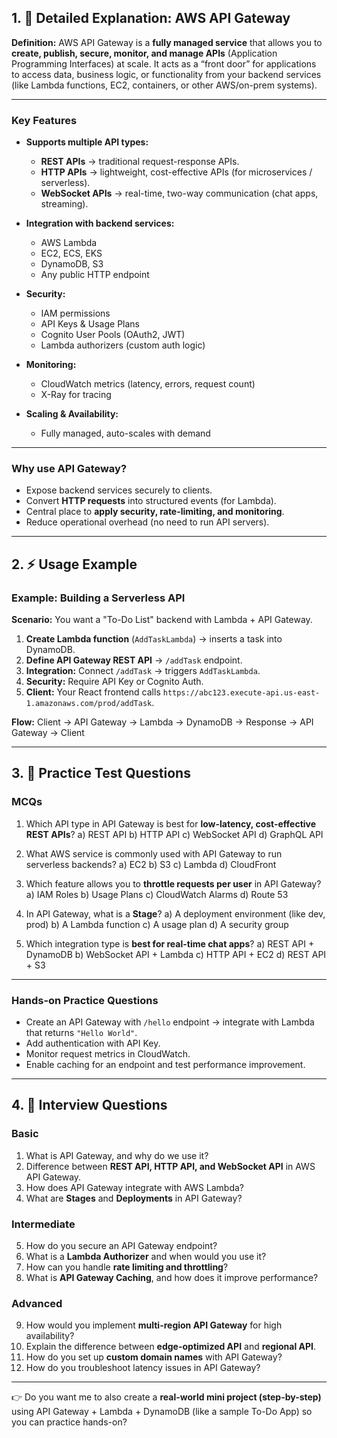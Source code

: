 
## 1. 🔎 **Detailed Explanation: AWS API Gateway**

**Definition:**
AWS API Gateway is a **fully managed service** that allows you to **create, publish, secure, monitor, and manage APIs** (Application Programming Interfaces) at scale. It acts as a “front door” for applications to access data, business logic, or functionality from your backend services (like Lambda functions, EC2, containers, or other AWS/on-prem systems).

---

### **Key Features**

* **Supports multiple API types:**

  * **REST APIs** → traditional request-response APIs.
  * **HTTP APIs** → lightweight, cost-effective APIs (for microservices / serverless).
  * **WebSocket APIs** → real-time, two-way communication (chat apps, streaming).

* **Integration with backend services:**

  * AWS Lambda
  * EC2, ECS, EKS
  * DynamoDB, S3
  * Any public HTTP endpoint

* **Security:**

  * IAM permissions
  * API Keys & Usage Plans
  * Cognito User Pools (OAuth2, JWT)
  * Lambda authorizers (custom auth logic)

* **Monitoring:**

  * CloudWatch metrics (latency, errors, request count)
  * X-Ray for tracing

* **Scaling & Availability:**

  * Fully managed, auto-scales with demand

---

### **Why use API Gateway?**

* Expose backend services securely to clients.
* Convert **HTTP requests** into structured events (for Lambda).
* Central place to **apply security, rate-limiting, and monitoring**.
* Reduce operational overhead (no need to run API servers).

---

## 2. ⚡ **Usage Example**

### Example: Building a Serverless API

**Scenario:** You want a "To-Do List" backend with Lambda + API Gateway.

1. **Create Lambda function** (`AddTaskLambda`) → inserts a task into DynamoDB.
2. **Define API Gateway REST API** → `/addTask` endpoint.
3. **Integration:** Connect `/addTask` → triggers `AddTaskLambda`.
4. **Security:** Require API Key or Cognito Auth.
5. **Client:** Your React frontend calls `https://abc123.execute-api.us-east-1.amazonaws.com/prod/addTask`.

**Flow:**
Client → API Gateway → Lambda → DynamoDB → Response → API Gateway → Client

---

## 3. 📘 **Practice Test Questions**

### **MCQs**

1. Which API type in API Gateway is best for **low-latency, cost-effective REST APIs**?
   a) REST API
   b) HTTP API
   c) WebSocket API
   d) GraphQL API

2. What AWS service is commonly used with API Gateway to run serverless backends?
   a) EC2
   b) S3
   c) Lambda
   d) CloudFront

3. Which feature allows you to **throttle requests per user** in API Gateway?
   a) IAM Roles
   b) Usage Plans
   c) CloudWatch Alarms
   d) Route 53

4. In API Gateway, what is a **Stage**?
   a) A deployment environment (like dev, prod)
   b) A Lambda function
   c) A usage plan
   d) A security group

5. Which integration type is **best for real-time chat apps**?
   a) REST API + DynamoDB
   b) WebSocket API + Lambda
   c) HTTP API + EC2
   d) REST API + S3

---

### **Hands-on Practice Questions**

* Create an API Gateway with `/hello` endpoint → integrate with Lambda that returns `"Hello World"`.
* Add authentication with API Key.
* Monitor request metrics in CloudWatch.
* Enable caching for an endpoint and test performance improvement.

---

## 4. 🎯 **Interview Questions**

### **Basic**

1. What is API Gateway, and why do we use it?
2. Difference between **REST API, HTTP API, and WebSocket API** in AWS API Gateway.
3. How does API Gateway integrate with AWS Lambda?
4. What are **Stages** and **Deployments** in API Gateway?

### **Intermediate**

5. How do you secure an API Gateway endpoint?
6. What is a **Lambda Authorizer** and when would you use it?
7. How can you handle **rate limiting and throttling**?
8. What is **API Gateway Caching**, and how does it improve performance?

### **Advanced**

9. How would you implement **multi-region API Gateway** for high availability?
10. Explain the difference between **edge-optimized API** and **regional API**.
11. How do you set up **custom domain names** with API Gateway?
12. How do you troubleshoot latency issues in API Gateway?

---

👉 Do you want me to also create a **real-world mini project (step-by-step)** using API Gateway + Lambda + DynamoDB (like a sample To-Do App) so you can practice hands-on?


